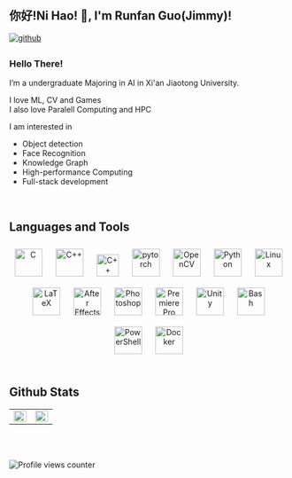## 你好!Ni Hao!  👋, I'm Runfan Guo(Jimmy)!  


<a href="https://github.com/Runfan-Guo" target="_blank">
<img src=https://img.shields.io/badge/github-%2324292e.svg?&style=for-the-badge&logo=github&logoColor=white alt=github style="margin-bottom: 5px;" />
</a>
<!-- <a href="https://twitter.com/https://twitter.com/cairui6" target="_blank">
<img src=https://img.shields.io/badge/twitter-%2300acee.svg?&style=for-the-badge&logo=twitter&logoColor=white alt=twitter style="margin-bottom: 5px;" />
</a>   -->
  



### Hello There!  
I’m a undergraduate Majoring in AI in Xi'an Jiaotong University. 

I love ML, CV and Games
<br/>
I also love Paralell Computing and HPC

I am interested in
+ Object detection
+ Face Recognition
+ Knowledge Graph 
+ High-performance Computing  
+ Full-stack development 
<br/>  


<!-- ## Rapidfire  
<table><tr><td valign="top" width="50%">

- 🔭 I’m currently working on [Github Profilinator](https://github.com/luisrui/AIexperiment)  
  

- 🌱 I’m currently learning MySQL  
  

- ❓ Ask me about anything related to OD in 2D or 3D  


</td><td valign="top" width="50%">

<div align="center">
<img src="https://rishavanand.github.io/static/images/greetings.gif" align="center" style="width: 100%" />
</div>  


</td></tr></table>  

<br/>  
 -->

## Languages and Tools  
<div align="center">  
<a href="https://www.cprogramming.com/" target="_blank"><img style="margin: 10px" src="https://profilinator.rishav.dev/skills-assets/c-original.svg" alt="C" height="50" /></a>  
<a href="https://www.cplusplus.com/" target="_blank"><img style="margin: 10px" src="https://profilinator.rishav.dev/skills-assets/cplusplus-original.svg" alt="C++" height="50" /></a>  
<!-- <a href="https://www.intel.com/content/www/us/en/developer/tools/oneapi/vtune-profiler-download.html" target="_blank"><img style="margin: 10px" src="https://www.bing.com/images/search?view=detailV2&ccid=Z5EH%2fDBb&id=452C65DA2BF51E48FCF7B277136202EBD2CBCA73&thid=OIP.Z5EH_DBbJMDqWj1B2AWPMQHaHa&mediaurl=https%3a%2f%2fwww.intel.com%2fcontent%2fdam%2fdevelop%2fexternal%2fus%2fen%2fimages%2fvtune-logo-oneapi-2021.png&exph=1024&expw=1024&q=vtune+profiler+icon&simid=608025708670972742&FORM=IRPRST&ck=9942EEF246A2BEF6DAED950EF2A6DF79&selectedIndex=0&ajaxhist=0&ajaxserp=0" height="50" /></a>  -->
<a href="https://www.openmp.org/" target="_blank"><img style="margin: 10px" src="https://www.openmp.org/wp-content/uploads/openmp-header-logo-100h.png" alt="C++" height="40" /></a> 
<a href="https://pytorch.org/" target="_blank"><img style="margin: 10px" src="https://profilinator.rishav.dev/skills-assets/pytorch-icon.svg" alt="pytorch" height="50" /></a>  
<a href="https://opencv.org/" target="_blank"><img style="margin: 10px" src="https://profilinator.rishav.dev/skills-assets/opencv-icon.svg" alt="OpenCV" height="50" /></a>  
<a href="https://www.python.org/" target="_blank"><img style="margin: 10px" src="https://profilinator.rishav.dev/skills-assets/python-original.svg" alt="Python" height="50" /></a>  
<a href="https://www.linux.org/" target="_blank"><img style="margin: 10px" src="https://profilinator.rishav.dev/skills-assets/linux-original.svg" alt="Linux" height="50" /></a>  
<br/> 
<a href="https://www.latex-project.org/" target="_blank"><img style="margin: 10px" src="https://profilinator.rishav.dev/skills-assets/latex.png" alt="LaTeX" height="50" /></a>  
<a href="https://www.adobe.com/in/products/aftereffects.html" target="_blank"><img style="margin: 10px" src="https://profilinator.rishav.dev/skills-assets/aftereffects.png" alt="After Effects" height="50" /></a>  
<a href="https://www.adobe.com/in/products/photoshop.html" target="_blank"><img style="margin: 10px" src="https://profilinator.rishav.dev/skills-assets/photoshop-plain.svg" alt="Photoshop" height="50" /></a>
<a href="https://www.adobe.com/in/products/premiere.html" target="_blank"><img style="margin: 10px" src="https://profilinator.rishav.dev/skills-assets/adobepremierepro.png" alt="Premiere Pro" height="50" /></a>  
<a href="https://unity.com/" target="_blank"><img style="margin: 10px" src="https://profilinator.rishav.dev/skills-assets/unity.png" alt="Unity" height="50" /></a>  
<a href="https://www.gnu.org/software/bash/" target="_blank"><img style="margin: 10px" src="https://profilinator.rishav.dev/skills-assets/gnu_bash-icon.svg" alt="Bash" height="50" /></a> 
<a href="https://docs.microsoft.com/en-us/powershell/" target="_blank"><img style="margin: 10px" src="https://profilinator.rishav.dev/skills-assets/powershell.png" alt="PowerShell" height="50" /></a>
<a href="https://www.docker.com/" target="_blank"><img style="margin: 10px" src="https://profilinator.rishav.dev/skills-assets/docker-original-wordmark.svg" alt="Docker" height="50" /></a>   
</div>  

<br/>  


## Github Stats  
<table><tr><td valign="top" width="50%">

<img src="https://github-readme-stats.vercel.app/api?username=Runfan-Guo&show_icons=true&count_private=true&hide_border=true" align="left" style="width: 100%" />

</td><td valign="top" width="50%">

<img src="https://github-readme-stats.vercel.app/api/top-langs/?username=Runfan-Guo&hide_border=true&layout=compact" align="left" style="width: 100%" />

</td></tr></table>  

<br/>  

  

<br/>  

![Profile views counter](https://komarev.com/ghpvc/?username=Runfan-Guo&&style=flat-square)  
  

<br/>  


<br />
